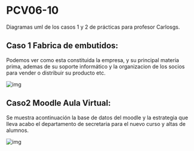 # PCV06-10
Diagramas uml de los casos 1 y 2 de prácticas para profesor Carlosgs.
## Caso 1 Fabrica de embutidos:
Podemos ver como esta constituida la empresa, y su principal materia prima, ademas de su soporte informático y
la organizacion de los socios para vender o distribuir su producto etc.

![img](http://www.plantuml.com/plantuml/png/RL7BQiCm4BphA_PSi3-W19D7I-aj4EXTbPSYa2KZhQ21Vdp7sB9iafjdTdQqCpucqL7ou1HxiNAdzs6Cd3GfbHCRdPYkCVJPI5Y9BqZr0_lfVx2uK_MyeZUR9DhlVEVgYuTPAUD2xkaqZilNHKjRp1Vg6jdOe9G65UaM04vRS5x0nLdsasS9qJH_tNh_AnqErXkNU-uwLLXgsswVY2OX_mhkJn3kPr2NfD1ziEUeLJLhcWv9CBc5CKpnW2Po6ueAESSgi5oFPKvaWa_PYUurmKXj8xtC1K0dM62rG1ZEbLTSItzOFpzPfqq3aSLEoHOnflF_ggCPOb3hmED7d907zmy0)

## Caso2 Moodle Aula Virtual:
Se muestra acontinuación la base de datos del moodle y la estrategia que lleva acabo el departamento de secretaria para 
el nuevo curso y altas de alumnos.

![img](http://www.plantuml.com/plantuml/png/RP7HQaCX38RlynI-GFi0koWjPUngOx2n-rJJCsdKed5qi8UVreCwsBaucF__bNp9FWb6oOw1wInAWefs-HHbR2GjDdX85-kl6D6fA-eBBlGctqogskWN9W3D8Hjro8mVDaf61eE29qoaZZcc090JwLeUabqyIexOfPTCN-4Uwz8xEKozEWOlvAq9QGGmqfHuebGxFIBRizMeoxbxpoZHwipObSSREl9GFzGIeZfmTZwinMiCPqeX0amyQhFvsQqizx_QRdSzgXuKtOIyIT2bwW_OAJ74cXbm9R8q30GOQiqqsX8eFfwOD46JgliV_FpMtD6A_kSbQFI5S3TcLHA9O9JLdFRKPj26CkHooNhDsP21eTQxRQ75ruNBaYTeGhMcxUx9c-pu5m00)

